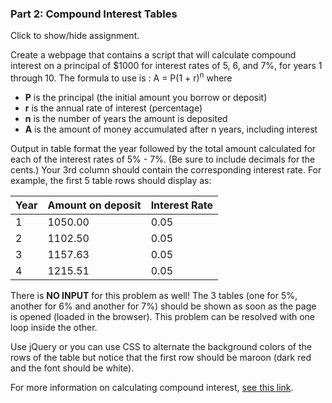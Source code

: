 ### Part 2: Compound Interest Tables

<p id="flip">Click to show/hide assignment.</p>
<div id="panel">

Create a webpage that contains a script that will calculate compound interest on a principal of $1000 for interest rates of 5, 6, and 7%, for years 1 through 10. The formula to use is : A = P(1 + r)<sup>n</sup> where  
  
- **P** is the principal (the initial amount you borrow or deposit)   
- **r** is the annual rate of interest (percentage)  
- **n** is the number of years the amount is deposited  
- **A** is the amount of money accumulated after n years, including interest  
  
Output in table format the year followed by the total amount calculated for each of the interest rates of 5% - 7%. (Be sure to include decimals for the cents.) Your 3rd column should contain the corresponding interest rate. For example, the first 5 table rows should display as:  
  
|Year|Amount on deposit|Interest Rate|
|:-|:-|:-|
|1|1050.00|0.05|
|2|1102.50|0.05|
|3|1157.63|0.05|
|4|1215.51|0.05|

There is **NO INPUT** for this problem as well! The 3 tables (one for 5%, another for 6% and another for 7%) should be shown as soon as the page is opened (loaded in the browser). This problem can be resolved with one loop inside the other.

Use jQuery or you can use CSS to alternate the background colors of the rows of the table but notice that the first row should be maroon (dark red and the font should be white).

For more information on calculating compound interest, [see this link](http://math.about.com/library/weekly/aa042002a.htm).   

</div>

<div class="row" id="results">
</div>

<script>

const calcInterest = (principal, rate, years) => {
    let 
        amount,
        o = {style: "currency", currency: "USD"},
        thisTable;

    thisTable = '<div class="one-third column"><table><thead><tr><th>Year</th><th>Amount on deposit</th><th>Interest Rate</th></tr></thead><tbody>';
    for (let year = 1; year <= years; year++) {
        amount = principal * ( 1 + rate ) ** year; 
        thisTable += '<tr><td>' + year + '</td><td>' + amount.toLocaleString("en", o) +'</td><td>' + rate + '</td></tr>';
    }
    thisTable += '</tbody></table></div>';
    $('#results').append(thisTable);

}

$(document).ready( () => {
    calcInterest(1000, 0.05, 10);
    calcInterest(1000, 0.06, 10);
    calcInterest(1000, 0.07, 10);
    $( "table thead tr th" ).each(function( index ) {
        $( this ).css("background-color", "orchid");
        $( this ).css("color", "whitesmoke");
});
    $("table tr:nth-child(even)").css("background", "#33c3f0");
    $("table tr:nth-child(odd)").css("background", "whitesmoke");
});

</script>





